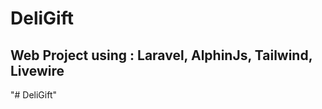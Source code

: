 <h1> DeliGift </h1>
<h2> Web Project using : Laravel, AlphinJs, Tailwind, Livewire</h2>"# DeliGift" 
